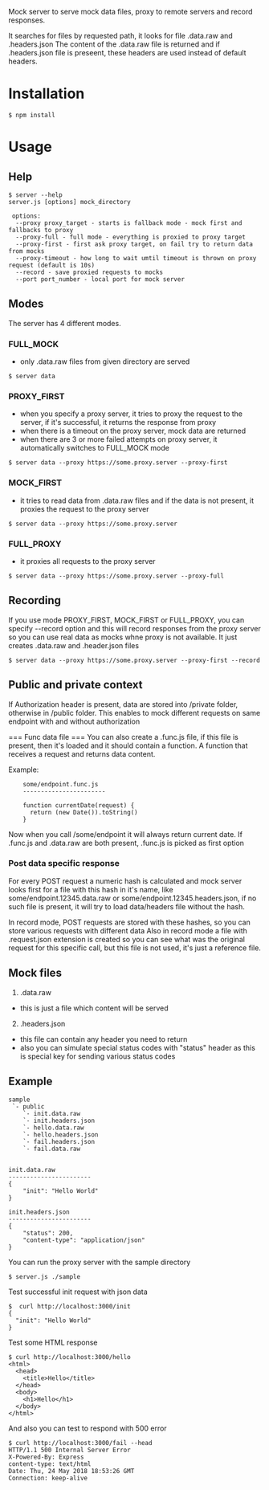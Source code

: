 Mock server to serve mock data files, proxy to remote servers and record responses.

It searches for files by requested path, it looks for file .data.raw and .headers.json 
The content of the .data.raw file is returned and if .headers.json file is preseent, these headers are used instead of default headers. 

# Installation

```
$ npm install 
```

# Usage

## Help 
```
$ server --help 
server.js [options] mock_directory

 options:
  --proxy proxy_target - starts is fallback mode - mock first and fallbacks to proxy
  --proxy-full - full mode - everything is proxied to proxy target
  --proxy-first - first ask proxy target, on fail try to return data from mocks
  --proxy-timeout - how long to wait umtil timeout is thrown on proxy request (default is 10s)
  --record - save proxied requests to mocks
  --port port_number - local port for mock server
```

## Modes
The server has 4 different modes. 

### FULL_MOCK 
  - only .data.raw files from given directory are served 

  ```
  $ server data
  ```

### PROXY_FIRST 
  - when you specify a proxy server, it tries to proxy the request to the server, if it's successful, it returns the response from proxy
  - when there is a timeout on the proxy server, mock data are returned
  - when there are 3 or more failed attempts on proxy server, it automatically switches to FULL_MOCK mode 

  ```
  $ server data --proxy https://some.proxy.server --proxy-first
  ```

### MOCK_FIRST 
  - it tries to read data from .data.raw files and if the data is not present, it proxies the request to the proxy server

  ```
  $ server data --proxy https://some.proxy.server
  ```

### FULL_PROXY 
  - it proxies all requests to the proxy server

  ```
  $ server data --proxy https://some.proxy.server --proxy-full 
  ``` 

## Recording
If you use mode PROXY_FIRST, MOCK_FIRST or FULL_PROXY, you can specify --record option and this will 
record responses from the proxy server so you can use real data as mocks whne proxy is not available.
It just creates .data.raw and .header.json files 

  ``` 
  $ server data --proxy https://some.proxy.server --proxy-first --record
  ```

## Public and private context
If Authorization header is present, data are stored into /private folder, otherwise in /public folder. 
This enables to mock different requests on same endpoint with and without authorization

=== Func data file ===
You can also create a .func.js file, if this file is present, then it's loaded and it should contain a function.
A function that receives a request and returns data content. 

Example:
```
    some/endpoint.func.js 
    -----------------------

    function currentDate(request) {
      return (new Date()).toString()
    }
```

Now when you call /some/endpoint it will always return current date. 
If .func.js and .data.raw are both present, .func.js is picked as first option

### Post data specific response
For every POST request a numeric hash is calculated and mock server looks first for a file with this
hash in it's name, like some/endpoint.12345.data.raw or some/endpoint.12345.headers.json, if no such file is present,
it will try to load data/headers file without the hash. 

In record mode, POST requests are stored with these hashes, so you can store various requests with different data 
Also in record mode a file with .request.json extension is created so you can see what was the original request for this 
specific call, but this file is not used, it's just a reference file.

## Mock files

1) .data.raw
 - this is just a file which content will be served 

2) .headers.json
 - this file can contain any header you need to return
 - also you can simulate special status codes with "status" header as this is special key for sending various status codes

## Example
```
sample
 `- public
    `- init.data.raw
    `- init.headers.json
    `- hello.data.raw
    `- hello.headers.json
    `- fail.headers.json
    `- fail.data.raw


init.data.raw 
-----------------------
{
    "init": "Hello World"
}

init.headers.json 
-----------------------
{
    "status": 200,
    "content-type": "application/json"
}
```

You can run the proxy server with the sample directory 

```
$ server.js ./sample 
```

Test successful init request with json data

```
$  curl http://localhost:3000/init
{
  "init": "Hello World"
}
```

Test some HTML response
```
$ curl http://localhost:3000/hello
<html>
  <head>
    <title>Hello</title>
  </head>
  <body>
    <h1>Hello</h1>
  </body>
</html>
```

And also you can test to respond with 500 error
```
$ curl http://localhost:3000/fail --head
HTTP/1.1 500 Internal Server Error
X-Powered-By: Express
content-type: text/html
Date: Thu, 24 May 2018 18:53:26 GMT
Connection: keep-alive
```
